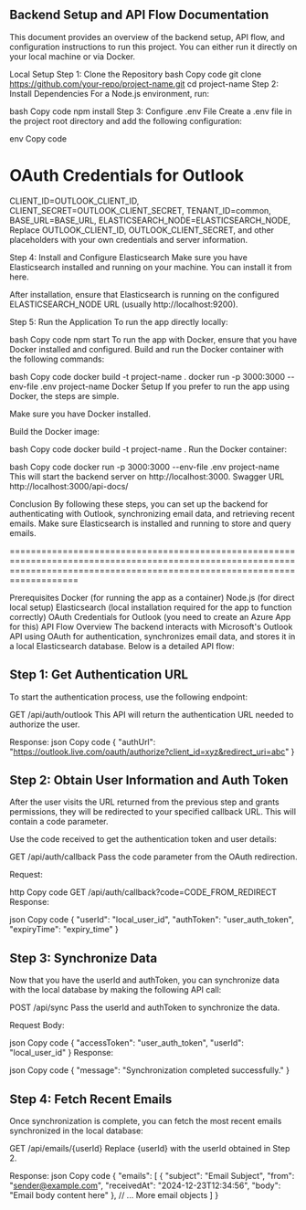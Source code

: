 
## Backend Setup and API Flow Documentation
This document provides an overview of the backend setup, API flow, and configuration instructions to run this project. You can either run it directly on your local machine or via Docker.


Local Setup
Step 1: Clone the Repository
bash
Copy code
git clone https://github.com/your-repo/project-name.git
cd project-name
Step 2: Install Dependencies
For a Node.js environment, run:

bash
Copy code
npm install
Step 3: Configure .env File
Create a .env file in the project root directory and add the following configuration:

env
Copy code
# OAuth Credentials for Outlook
CLIENT_ID=OUTLOOK_CLIENT_ID,
CLIENT_SECRET=OUTLOOK_CLIENT_SECRET,
TENANT_ID=common,
BASE_URL=BASE_URL,
ELASTICSEARCH_NODE=ELASTICSEARCH_NODE,
Replace OUTLOOK_CLIENT_ID, OUTLOOK_CLIENT_SECRET, and other placeholders with your own credentials and server information.

Step 4: Install and Configure Elasticsearch
Make sure you have Elasticsearch installed and running on your machine. You can install it from here.

After installation, ensure that Elasticsearch is running on the configured ELASTICSEARCH_NODE URL (usually http://localhost:9200).

Step 5: Run the Application
To run the app directly locally:

bash
Copy code
npm start
To run the app with Docker, ensure that you have Docker installed and configured. Build and run the Docker container with the following commands:

bash
Copy code
docker build -t project-name .
docker run -p 3000:3000 --env-file .env project-name
Docker Setup
If you prefer to run the app using Docker, the steps are simple.

Make sure you have Docker installed.

Build the Docker image:

bash
Copy code
docker build -t project-name .
Run the Docker container:

bash
Copy code
docker run -p 3000:3000 --env-file .env project-name
This will start the backend server on http://localhost:3000. 
Swagger URL http://localhost:3000/api-docs/

Conclusion
By following these steps, you can set up the backend for authenticating with Outlook, synchronizing email data, and retrieving recent emails. Make sure Elasticsearch is installed and running to store and query emails.

===============================================================================================================================================================================

Prerequisites
Docker (for running the app as a container)
Node.js (for direct local setup)
Elasticsearch (local installation required for the app to function correctly)
OAuth Credentials for Outlook (you need to create an Azure App for this)
API Flow Overview
The backend interacts with Microsoft's Outlook API using OAuth for authentication, synchronizes email data, and stores it in a local Elasticsearch database. Below is a detailed API flow:

## Step 1: Get Authentication URL
To start the authentication process, use the following endpoint:

GET /api/auth/outlook
This API will return the authentication URL needed to authorize the user.

Response:
json
Copy code
{
  "authUrl": "https://outlook.live.com/oauth/authorize?client_id=xyz&redirect_uri=abc"
}

## Step 2: Obtain User Information and Auth Token
After the user visits the URL returned from the previous step and grants permissions, they will be redirected to your specified callback URL. This will contain a code parameter.

Use the code received to get the authentication token and user details:

GET /api/auth/callback
Pass the code parameter from the OAuth redirection.

Request:

http
Copy code
GET /api/auth/callback?code=CODE_FROM_REDIRECT
Response:

json
Copy code
{
  "userId": "local_user_id",
  "authToken": "user_auth_token",
  "expiryTime": "expiry_time"
}

## Step 3: Synchronize Data
Now that you have the userId and authToken, you can synchronize data with the local database by making the following API call:

POST /api/sync
Pass the userId and authToken to synchronize the data.

Request Body:

json
Copy code
{
  "accessToken": "user_auth_token",
  "userId": "local_user_id"
}
Response:

json
Copy code
{
  "message": "Synchronization completed successfully."
}

## Step 4: Fetch Recent Emails
Once synchronization is complete, you can fetch the most recent emails synchronized in the local database:

GET /api/emails/{userId}
Replace {userId} with the userId obtained in Step 2.

Response:
json
Copy code
{
  "emails": [
    {
      "subject": "Email Subject",
      "from": "sender@example.com",
      "receivedAt": "2024-12-23T12:34:56",
      "body": "Email body content here"
    },
    // ... More email objects
  ]
}
